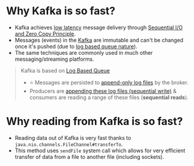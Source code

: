 # Why Kafka is so fast?
- Kafka achieves [low latency](../../7_PropertiesDistributedSystem/Scalability/LatencyThroughput.md) message delivery through [Sequential I/O and Zero Copy Principle](https://twitter.com/alexxubyte/status/1506663791961919488/photo/1).
- Messages (events) in the [Kafka]() are immutable and can't be changed once it's pushed (due to [log based queue nature](../../3_DatabaseServices/DataStructuresUsedInDB/AppendOnlyProperty.md)).
- The same techniques are commonly used in much other messaging/streaming platforms.

> Kafka is based on [Log Based Queue](../../3_DatabaseServices/DataStructuresUsedInDB/AppendOnlyProperty.md)
> - :star: Messages are persisted to [append-only log files](../../3_DatabaseServices/DataStructuresUsedInDB/AppendOnlyProperty.md) by the broker.
> - Producers are [appending these log files (sequential write)](../../3_DatabaseServices/DataStructuresUsedInDB/AppendOnlyProperty.md) & consumers are reading a range of these files (**sequential reads**).

# Why reading from Kafka is so fast?
- Reading data out of Kafka is very fast thanks to `java.nio.channels.FileChannel#transferTo`.
- This method uses `sendFile` system call which allows for very efficient transfer of data from a file to another file (including sockets).